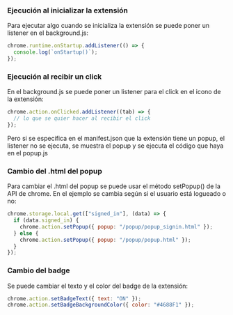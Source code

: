 ### Ejecución al inicializar la extensión

Para ejecutar algo cuando se inicializa la extensión se puede poner un listener en el background.js:

```javascript
chrome.runtime.onStartup.addListener(() => {
  console.log(`onStartup()`);
});
```

### Ejecución al recibir un click

En el background.js se puede poner un listener para el click en el icono de la extensión:

```javascript
chrome.action.onClicked.addListener((tab) => {
  // lo que se quier hacer al recibir el click
});
```

Pero si se especifica en el manifest.json que la extensión tiene un popup, el listener no se ejecuta, se muestra el popup y se ejecuta el código que haya en el popup.js

### Cambio del .html del popup

Para cambiar el .html del popup se puede usar el método setPopup() de la API de chrome. En el ejemplo se cambia según si el usuario está logueado o no:

```javascript
chrome.storage.local.get(["signed_in"], (data) => {
  if (data.signed_in) {
    chrome.action.setPopup({ popup: "/popup/popup_signin.html" });
  } else {
    chrome.action.setPopup({ popup: "/popup/popup.html" });
  }
});
```

### Cambio del badge

Se puede cambiar el texto y el color del badge de la extensión:

```javascript
chrome.action.setBadgeText({ text: "ON" });
chrome.action.setBadgeBackgroundColor({ color: "#4688F1" });
```

